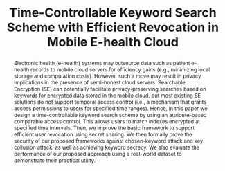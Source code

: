 ---
title: "Time-Controllable Keyword Search Scheme with Efficient Revocation in Mobile E-health Cloud"
authors:
- Yinbin Miao
- admin
- Xinghua Li
- Zhiquan Liu
- Jianting Ning
- Hongwei Li
- Kim-Kwang Raymond Choo
- Robert H. Deng
#author_notes:
#- "Equal contribution"
#- "Equal contribution"

doi: "10.1109/TMC.2023.3277702"
weight: 4

publishDate: "2023-01-01T00:00:00Z"

publication_types: ["article-journal"]

publication: "*IEEE Transactions on Mobile Computing* (TMC, **CCF A, SCI 2**)"

abstract: Electronic health (e-health) systems may outsource data such as patient e-health records to mobile cloud servers for efficiency gains (e.g., minimizing local storage and computation costs). However, such a move may result in privacy implications in the presence of semi-honest cloud servers. Searchable Encryption (SE) can potentially facilitate privacy-preserving searches based on keywords for encrypted data stored in the mobile cloud, but most existing SE solutions do not support temporal access control (i.e., a mechanism that grants access permissions to users for specified time ranges). Hence, in this paper we design a time-controllable keyword search scheme by using an attribute-based comparable access control. This allows users to match indexes encrypted at specified time intervals. Then, we improve the basic framework to support efficient user revocation using secret sharing. We then formally prove the security of our proposed frameworks against chosen-keyword attack and key collusion attack, as well as achieving keyword secrecy. We also evaluate the performance of our proposed approach using a real-world dataset to demonstrate their practical utility.

url_pdf: 'https://ieeexplore.ieee.org/abstract/document/10129099'

---